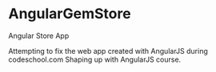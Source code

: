 # AngularGemStore
Angular Store App

Attempting to fix the web app created with AngularJS during codeschool.com Shaping up with AngularJS course.
